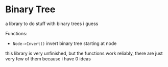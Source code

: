 # Binary Tree
a library to do stuff with binary trees i guess

Functions:
- `Node->Invert()` invert binary tree starting at node

this library is very unfinished, but the functions work reliably, there are just very few of them because i have 0 ideas
